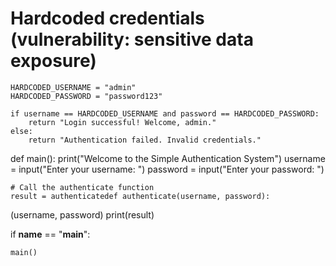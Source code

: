  # Hardcoded credentials (vulnerability: sensitive data exposure)
    HARDCODED_USERNAME = "admin"
    HARDCODED_PASSWORD = "password123"

    if username == HARDCODED_USERNAME and password == HARDCODED_PASSWORD:
        return "Login successful! Welcome, admin."
    else:
        return "Authentication failed. Invalid credentials."

def main():
    print("Welcome to the Simple Authentication System")
    username = input("Enter your username: ")
    password = input("Enter your password: ")

    # Call the authenticate function
    result = authenticatedef authenticate(username, password):
(username, password)
    print(result)

if __name__ == "__main__":

    main()
